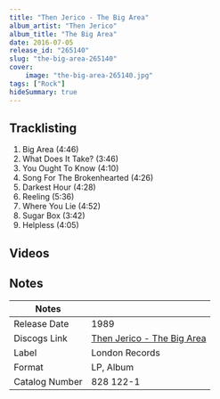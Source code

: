 ```yaml
---
title: "Then Jerico - The Big Area"
album_artist: "Then Jerico"
album_title: "The Big Area"
date: 2016-07-05
release_id: "265140"
slug: "the-big-area-265140"
cover:
    image: "the-big-area-265140.jpg"
tags: ["Rock"]
hideSummary: true
---
```


## Tracklisting
1. Big Area (4:46)
2. What Does It Take? (3:46)
3. You Ought To Know (4:10)
4. Song For The Brokenhearted (4:26)
5. Darkest Hour (4:28)
6. Reeling (5:36)
7. Where You Lie (4:52)
8. Sugar Box (3:42)
9. Helpless (4:05)

## Videos


## Notes

| Notes          |             |
| ---------------| ----------- |
| Release Date   | 1989 |
| Discogs Link   | [Then Jerico - The Big Area](https://www.discogs.com/release/265140) |
| Label          | London Records |
| Format         | LP, Album |
| Catalog Number | 828 122-1 |


